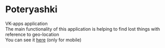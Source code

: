 # Poteryashki
VK-apps application <br/>
The main functionality of this application is helping to find lost things with reference to geo-location <br/>
You can see it [here](https://vk.com/app6790532) (only for mobile)
